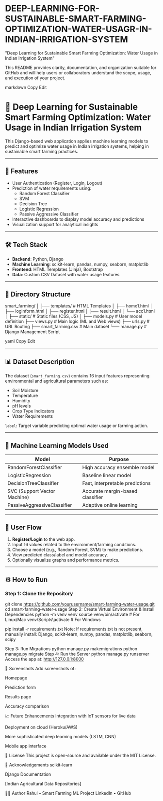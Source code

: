 # DEEP-LEARNING-FOR-SUSTAINABLE-SMART-FARMING-OPTIMIZATION-WATER-USAGR-IN-INDIAN-IRRIGATION-SYSTEM


"Deep Learning for Sustainable Smart Farming Optimization: Water Usage in Indian Irrigation System"

This README provides clarity, documentation, and organization suitable for GitHub and will help users or collaborators understand the scope, usage, and execution of your project.

markdown
Copy
Edit
# 🌾 Deep Learning for Sustainable Smart Farming Optimization: Water Usage in Indian Irrigation System

This Django-based web application applies machine learning models to predict and optimize water usage in Indian irrigation systems, helping in sustainable smart farming practices.

---

## 🚀 Features

- User Authentication (Register, Login, Logout)
- Prediction of water requirements using:
  - Random Forest Classifier
  - SVM
  - Decision Tree
  - Logistic Regression
  - Passive Aggressive Classifier
- Interactive dashboards to display model accuracy and predictions
- Visualization support for analytical insights

---

## 🛠️ Tech Stack

- **Backend**: Python, Django
- **Machine Learning**: scikit-learn, pandas, numpy, seaborn, matplotlib
- **Frontend**: HTML Templates (Jinja), Bootstrap
- **Data**: Custom CSV Dataset with water usage features

---

## 📁 Directory Structure

smart_farming/ │ ├── templates/ # HTML Templates │ ├── home1.html │ ├── loginform.html │ ├── register.html │ ├── result.html │ └── acc1.html │ ├── static/ # Static files (CSS, JS) │ ├── models.py # User model definition ├── views.py # Main logic (ML and Web views) ├── urls.py # URL Routing ├── smart_farming.csv # Main dataset └── manage.py # Django Management Script

yaml
Copy
Edit

---

## 📊 Dataset Description

The dataset (`smart_farming.csv`) contains 16 input features representing environmental and agricultural parameters such as:

- Soil Moisture
- Temperature
- Humidity
- pH levels
- Crop Type Indicators
- Water Requirements

`label`: Target variable predicting optimal water usage or farming action.

---

## 🧠 Machine Learning Models Used

| Model                         | Purpose                          |
|------------------------------|----------------------------------|
| RandomForestClassifier       | High accuracy ensemble model     |
| LogisticRegression           | Baseline linear model            |
| DecisionTreeClassifier       | Fast, interpretable predictions  |
| SVC (Support Vector Machine) | Accurate margin-based classifier |
| PassiveAggressiveClassifier  | Adaptive online learning         |

---

## 🔑 User Flow

1. **Register/Login** to the web app.
2. Input 16 values related to the environment/farming conditions.
3. Choose a model (e.g., Random Forest, SVM) to make predictions.
4. View predicted class/label and model accuracy.
5. Optionally visualize graphs and performance metrics.

---

## ⚙️ How to Run

### Step 1: Clone the Repository

git clone https://github.com/yourusername/smart-farming-water-usage.git
cd smart-farming-water-usage
Step 2: Create Virtual Environment & Install Dependencies
python -m venv venv
source venv/bin/activate  # For Linux/Mac
venv\Scripts\activate     # For Windows

pip install -r requirements.txt
Note: If requirements.txt is not present, manually install: Django, scikit-learn, numpy, pandas, matplotlib, seaborn, scipy

Step 3: Run Migrations
python manage.py makemigrations
python manage.py migrate
Step 4: Run the Server
python manage.py runserver
Access the app at: http://127.0.0.1:8000

📌 Screenshots
Add screenshots of:

Homepage

Prediction form

Results page

Accuracy comparison

📈 Future Enhancements
Integration with IoT sensors for live data

Deployment on cloud (Heroku/AWS)

More sophisticated deep learning models (LSTM, CNN)

Mobile app interface

📄 License
This project is open-source and available under the MIT License.

🙏 Acknowledgements
scikit-learn

Django Documentation

[Indian Agricultural Data Repositories]

👨‍💻 Author
Rahul – Smart Farming ML Project
LinkedIn • GitHub











